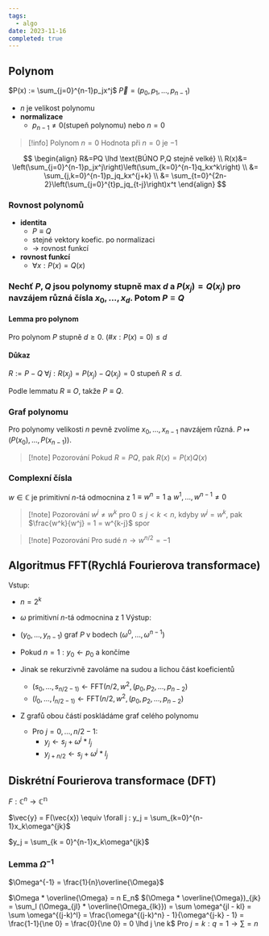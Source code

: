 ```yaml
---
tags: 
  - algo
date: 2023-11-16
completed: true
---
```


## Polynom


$P(x) := \sum_{j=0}^{n-1}p_jx^j$
$\vec{P} = (p_0,p_1,\dots,p_{n-1})$

- $n$ je velikost polynomu
- **normalizace**
	- $p_{n-1} \ne 0$(stupeň polynomu) nebo $n = 0$

> [!info] Polynom $n=0$
> Hodnota při $n=0$ je $-1$

$$
\begin{align}
R&=PQ \lhd \text{BÚNO P,Q stejně velké} \\
R(x)&= \left(\sum_{j=0}^{n-1}p_jx^j\right)\left(\sum_{k=0}^{n-1}q_kx^k\right) \\
&= \sum_{j,k=0}^{n-1}p_jq_kx^{j+k} \\
&= \sum_{t=0}^{2n-2}\left(\sum_{j=0}^{t}p_jq_{t-j}\right)x^t
\end{align}
$$

### Rovnost polynomů

- **identita**
	- $P \equiv Q$
	- stejné vektory koefic. po normalizaci
	- $\rightarrow$ rovnost funkcí
- **rovnost funkcí**
	- $\forall x: P(x) = Q(x)$

### Nechť $P,Q$ jsou polynomy stupně max $d$ a $P(x_j)=Q(x_j)$ pro navzájem různá čísla $x_0, \dots, x_d$. Potom $P \equiv Q$

#### Lemma pro polynom

Pro polynom $P$ stupně $d \ge 0$.  $(\# x : P(x) = 0) \le d$


#### Důkaz

$R := P-Q$
$\forall j: R(x_j) = P(x_j)-Q(x_j) = 0$
stupeň $R \le d$.

Podle lemmatu $R \equiv O$, takže $P \equiv Q$.


### Graf polynomu

Pro polynomy velikosti $n$ pevně zvolíme $x_0, \dots, x_{n-1}$ navzájem různá. $P \mapsto(P(x_0),\dots,P(x_{n-1}))$.

> [!note] Pozorování
> Pokud $R = PQ$, pak $R(x) = P(x)Q(x)$


### Complexní čísla

$w \in \mathbb{C}$ je primitivní $n$-tá odmocnina z $1 \equiv w^n = 1$ a $w^1,\dots,w^{n-1} \ne 0$

> [!note] Pozorování
> $w^j \ne w^k$ pro $0 \le j \lt k \lt n$, kdyby $w^j = w^k$, pak $\frac{w^k}{w^j} = 1 = w^{k-j}$ spor

> [!note] Pozorování
> Pro sudé $n \rightarrow w^{n/2} = -1$
> 

## Algoritmus FFT(Rychlá Fourierova transformace)

Vstup:
- $n = 2^k$
- $\omega$ primitivní $n$-tá odmocnina z 1
Výstup:
- $(y_0,\dots,y_{n-1})$ graf $P$ v bodech $(\omega^0,\dots,\omega^{n-1})$


- Pokud $n = 1: y_0 \leftarrow p_0$ a končíme
- Jinak se rekurzivně zavoláme na sudou a lichou část koeficientů
	- $(s_0,\dots,s_{n/2-1)} \leftarrow \text{FFT}(n/2, w^2,(p_0,p_2,\dots,p_{n-2})$
	- $(l_0,\dots,l_{n/2-1)} \leftarrow \text{FFT}(n/2, w^2,(p_0,p_2,\dots,p_{n-2})$
- Z grafů obou částí poskládáme graf celého polynomu
	- Pro $j=0,\dots,n/2-1$:
		- $y_j \leftarrow s_j + \omega^j*l_j$
		- $y_{j+n/2} \leftarrow s_j + \omega^j*l_j$

## Diskrétní Fourierova transformace (DFT)

$F : \mathbb{C}^n \rightarrow \mathbb{C^n}$

$\vec{y} = F(\vec{x}) \equiv \forall j : y_j = \sum_{k=0}^{n-1}x_k\omega^{jk}$

$y_j = \sum_{k = 0}^{n-1}x_k\omega^{jk}$

### Lemma $\Omega^{-1}$

$\Omega^{-1} = \frac{1}{n}\overline{\Omega}$

$\Omega * \overline{\Omega} = n E_n$
$(\Omega * \overline{\Omega})_{jk} = \sum_l (\Omega_{jl} * \overline{\Omega_{lk}}) = \sum \omega^{jl - kl} = \sum \omega^{(j-k)^l} = \frac{\omega^{(j-k)^n} - 1}{\omega^{j-k} - 1} = \frac{1-1}{\ne 0} = \frac{0}{\ne 0} = 0 \lhd j \ne k$
Pro $j=k: q = 1 \rightarrow \sum = n$
